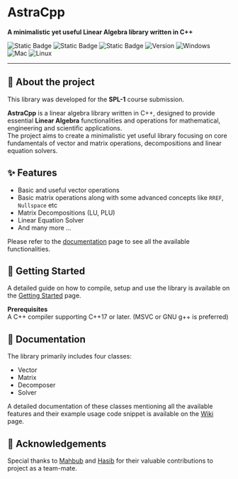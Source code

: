 # AstraCpp

**A minimalistic yet useful Linear Algebra library written in C++**

![Static Badge](https://img.shields.io/badge/language-C%2B%2B-0484d4?style=for-the-badge&logo=C%2B%2B&logoColor=0484d4)
![Static Badge](https://img.shields.io/badge/Build-Visual%20Studio-purple?style=for-the-badge&logo=visual%20studio&logoColor=purple)
![Static Badge](https://img.shields.io/badge/TEST%20SUIT-GTest-orange?style=for-the-badge)
![Version](https://img.shields.io/badge/Version-1.0-blue?style=for-the-badge&color=blue)
![Windows](https://img.shields.io/badge/Windows-0078D6?style=for-the-badge&logo=windows&logoColor=white)
![Mac](https://img.shields.io/badge/macOS-000000?style=for-the-badge&logo=apple&logoColor=white)
![Linux](https://img.shields.io/badge/Linux-FCC624?style=for-the-badge&logo=linux&logoColor=black)

---

## 📌 About the project
This library was developed for the **SPL-1** course submission.

**AstraCpp** is a linear algebra library written in C++, designed to provide essential **Linear Algebra** functionalities and operations for mathematical, engineering and scientific applications.\
 The project aims to create a minimalistic yet useful library focusing on core fundamentals of vector and matrix operations, decompositions and linear equation solvers.

## ✨ Features
- Basic and useful vector operations
- Basic matrix operations along with some advanced concepts like `RREF`, `Nullspace` etc
- Matrix Decompositions (LU, PLU)
- Linear Equation Solver
- And many more ...

Please refer to the [documentation](https://github.com/SillyCatto/AstraCpp/wiki) page to see all the available functionalities.

## 🚀 Getting Started
A detailed guide on how to compile, setup and use the library is available on the [Getting Started](https://github.com/SillyCatto/AstraCpp/wiki/Getting-Started) page.

**Prerequisites**\
A C++ compiler supporting C++17 or later. (MSVC or GNU g++ is preferred)

## 📝 Documentation
The library primarily includes four classes:
- Vector
- Matrix
- Decomposer
- Solver

A detailed documentation of these classes mentioning all the available features and their example usage code snippet is available on the [Wiki](https://github.com/SillyCatto/AstraCpp/wiki) page.

## 🤝 Acknowledgements
Special thanks to [Mahbub](https://github.com/Dr-Lepic) and [Hasib](https://github.com/saadthenexus) for their valuable contributions to project as a team-mate.